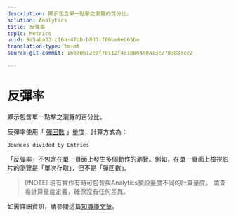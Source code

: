 ```yaml
---
description: 顯示包含單一點擊之瀏覽的百分比。
solution: Analytics
title: 反彈率
topic: Metrics
uuid: 9a5aba33-c16a-47db-b8d3-f66be6eb65be
translation-type: tm+mt
source-git-commit: 16ba0b12e0f70112f4c10804d0a13c278388ecc2

---
```



# 反彈率

顯示包含單一點擊之瀏覽的百分比。

反彈率使用「 [彈回數](/help/components/c-variables/c-metrics/metrics-bounces.md) 」量度，計算方式為：

`Bounces divided by Entries`

「反彈率」不包含在單一頁面上發生多個動作的瀏覽。例如，在單一頁面上檢視影片的瀏覽是「單次存取」，但不是「彈回數」。

> [!NOTE] 現有實作有時可包含與Analytics預設量度不同的計算量度。 請查看計算量度定義，確保沒有任何差異。

如需詳細資訊，請參閱這篇[知識庫文章](https://marketing.adobe.com/resources/help/en_US/home/index.html#kb-analytics-comparing-bounces-and-single-access)。
